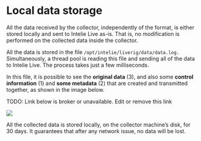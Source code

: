 # Local data storage

All the data received by the collector, independently of the format, is either stored locally and sent to Intelie Live as-is. That is, no modification is performed on the collected data inside the collector.

All the data is stored in the file `/opt/intelie/liverig/data/data.log.` Simultaneously, a thread pool is reading this file and sending all of the data to Intelie Live. The process takes just a few milliseconds.

In this file, it is possible to see the **original data** (3), and also some **control information** (1) and **some metadata** (2) that are created and transmitted together, as shown in the image below.

TODO: Link below is broker or unavailable. Edit or remove this link

![](https://lh4.googleusercontent.com/jYg63Ph2nie-5qnB80QiGqrEVrjOeAaNuQfFpw06TbKrPbnneiut2\_dtXCTjfWfuUpEYT7AXKlkKqBw2BCFO36L6JsgVMAk7p4dGSEy9oJlchA4BqI2kOKVnX4SYNzlY7EJTyb69)

All the collected data is stored locally, on the collector machine’s disk, for 30 days. It guarantees that after any network issue, no data will be lost.
